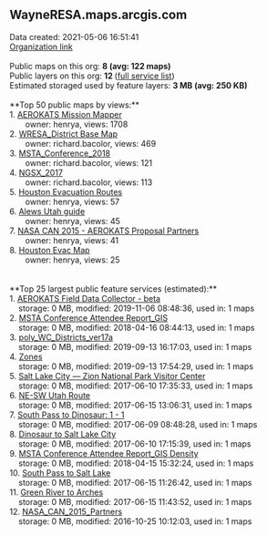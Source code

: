 <h2>WayneRESA.maps.arcgis.com</h2> Data created: 2021-05-06 16:51:41 <br /><a target='new' href='https://WayneRESA.maps.arcgis.com'>Organization link</a><br /><br />Public maps on this org: <b>8 (avg: 122 maps)</b><br />Public layers on this org: <b>12 </b>(<a target='new' href='https://services.arcgis.com/W64mB6dmtwaeRAEQ/ArcGIS/rest/services'>full service list</a>)<br />Estimated storaged used by feature layers: <b>3 MB (avg: 250 KB)</b><br /><br />**Top 50 public maps by views:**<br />  1. <a target='new' href='https://www.arcgis.com/home/item.html?id=8cdf103c8cdd4d5c9cf4cb31f650886d'>AEROKATS Mission Mapper</a> <br />  &nbsp;&nbsp;&nbsp;&nbsp; &nbsp;&nbsp;owner: henrya, views: 1708<br />  2. <a target='new' href='https://www.arcgis.com/home/item.html?id=c80b249639744ca2a6df7897123f8dc2'>WRESA_District Base Map</a> <br />  &nbsp;&nbsp;&nbsp;&nbsp; &nbsp;&nbsp;owner: richard.bacolor, views: 469<br />  3. <a target='new' href='https://www.arcgis.com/home/item.html?id=dd5b4f4cadeb46478de673f7eba4a485'>MSTA_Conference_2018</a> <br />  &nbsp;&nbsp;&nbsp;&nbsp; &nbsp;&nbsp;owner: richard.bacolor, views: 121<br />  4. <a target='new' href='https://www.arcgis.com/home/item.html?id=216f4cf4c9a345a4b8eb561c396c47a2'>NGSX_2017</a> <br />  &nbsp;&nbsp;&nbsp;&nbsp; &nbsp;&nbsp;owner: richard.bacolor, views: 113<br />  5. <a target='new' href='https://www.arcgis.com/home/item.html?id=fbb0e008867549e78d90d482eac325be'>Houston Evacuation Routes</a> <br />  &nbsp;&nbsp;&nbsp;&nbsp; &nbsp;&nbsp;owner: henrya, views: 57<br />  6. <a target='new' href='https://www.arcgis.com/home/item.html?id=426d81b8952049398c39af87cdc6e865'>Alews Utah guide</a> <br />  &nbsp;&nbsp;&nbsp;&nbsp; &nbsp;&nbsp;owner: henrya, views: 45<br />  7. <a target='new' href='https://www.arcgis.com/home/item.html?id=4388843673d540588f68155ade280155'>NASA CAN 2015 - AEROKATS Proposal Partners</a> <br />  &nbsp;&nbsp;&nbsp;&nbsp; &nbsp;&nbsp;owner: henrya, views: 41<br />  8. <a target='new' href='https://www.arcgis.com/home/item.html?id=5576c4ef185546aa94a2cbb6fd422432'>Houston Evac Map</a> <br />  &nbsp;&nbsp;&nbsp;&nbsp; &nbsp;&nbsp;owner: henrya, views: 25<br /><br /><br />**Top 25 largest public feature services (estimated):**<br /> 1. <a target='new' href='https://www.arcgis.com/home/item.html?id=20a4983a67d44bcbb9ca968dff2080df'>AEROKATS Field Data Collector - beta</a><br /> &nbsp;&nbsp;&nbsp;&nbsp;storage: 0 MB, modified: 2019-11-06 08:48:36,  used in: 1 maps<br /> 2. <a target='new' href='https://www.arcgis.com/home/item.html?id=61a435e98c6a46b69d22c6f48ae97f59'>MSTA Conference Attendee Report_GIS</a><br /> &nbsp;&nbsp;&nbsp;&nbsp;storage: 0 MB, modified: 2018-04-16 08:44:13,  used in: 1 maps<br /> 3. <a target='new' href='https://www.arcgis.com/home/item.html?id=ca0c1baad4ee43c99910fe2be8d92023'>poly_WC_Districts_ver17a</a><br /> &nbsp;&nbsp;&nbsp;&nbsp;storage: 0 MB, modified: 2019-09-13 16:17:03,  used in: 1 maps<br /> 4. <a target='new' href='https://www.arcgis.com/home/item.html?id=8036ff82094c421e82650f011d8bde85'>Zones</a><br /> &nbsp;&nbsp;&nbsp;&nbsp;storage: 0 MB, modified: 2019-09-13 17:54:29,  used in: 1 maps<br /> 5. <a target='new' href='https://www.arcgis.com/home/item.html?id=4240c73ad7634278a53b66195d0fee9b'>Salt Lake City — Zion National Park Visitor Center</a><br /> &nbsp;&nbsp;&nbsp;&nbsp;storage: 0 MB, modified: 2017-06-10 17:35:33,  used in: 1 maps<br /> 6. <a target='new' href='https://www.arcgis.com/home/item.html?id=77080827bd9c42ca9f716204176b921f'>NE-SW Utah Route</a><br /> &nbsp;&nbsp;&nbsp;&nbsp;storage: 0 MB, modified: 2017-06-15 13:06:31,  used in: 1 maps<br /> 7. <a target='new' href='https://www.arcgis.com/home/item.html?id=1efa220645334712a04dd3660d827850'>South Pass to Dinosaur:  1 - 1</a><br /> &nbsp;&nbsp;&nbsp;&nbsp;storage: 0 MB, modified: 2017-06-09 08:48:28,  used in: 1 maps<br /> 8. <a target='new' href='https://www.arcgis.com/home/item.html?id=369447ad9631411f8779155242f598df'>Dinosaur to Salt Lake City</a><br /> &nbsp;&nbsp;&nbsp;&nbsp;storage: 0 MB, modified: 2017-06-10 17:15:39,  used in: 1 maps<br /> 9. <a target='new' href='https://www.arcgis.com/home/item.html?id=a2caf66ccbdd438bb85793f518e9ec6c'>MSTA Conference Attendee Report_GIS Density</a><br /> &nbsp;&nbsp;&nbsp;&nbsp;storage: 0 MB, modified: 2018-04-15 15:32:24,  used in: 1 maps<br /> 10. <a target='new' href='https://www.arcgis.com/home/item.html?id=eedacd4f8da24324bb55c80d8d777f0e'>South Pass to Salt Lake</a><br /> &nbsp;&nbsp;&nbsp;&nbsp;storage: 0 MB, modified: 2017-06-15 11:26:42,  used in: 1 maps<br /> 11. <a target='new' href='https://www.arcgis.com/home/item.html?id=ad77a5b8b75649958f6abd4fabb59dd2'>Green River to Arches</a><br /> &nbsp;&nbsp;&nbsp;&nbsp;storage: 0 MB, modified: 2017-06-15 11:43:52,  used in: 1 maps<br /> 12. <a target='new' href='https://www.arcgis.com/home/item.html?id=c3e45525ee364009b86fff7d1b006d29'>NASA_CAN_2015_Partners</a><br /> &nbsp;&nbsp;&nbsp;&nbsp;storage: 0 MB, modified: 2016-10-25 10:12:03,  used in: 1 maps<br />